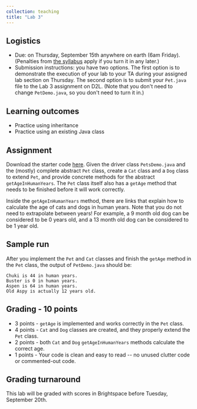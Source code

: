 ```yaml
---
collection: teaching
title: "Lab 3"
---
```


## Logistics
* Due: on Thursday, September 15th anywhere on earth (6am Friday). (Penalties from [the
	syllabus](https://lgw2.github.io/teaching/csci132-fall-2022/syllabus/)
	apply if you turn it in any later.)
* Submission instructions: you have two options. The first option is to
	demonstrate the execution of your lab to your TA during your assigned lab
	section on Thursday.
	The second option is to submit your `Pet.java` file to the Lab 3
	assignment on D2L. (Note that you don't need to change `PetDemo.java`, so
	you don't need to turn it in.)


## Learning outcomes
* Practice using inheritance
* Practice using an existing Java class

## Assignment

Download the starter code [here](https://lgw2.github.io/teaching/csci132-fall-2022/labs/lab3_starter.zip).
Given the driver class `PetsDemo.java` and the (mostly) complete abstract `Pet`
class, create a `Cat` class and a `Dog` class to extend `Pet`, and provide concrete
methods for the abstract `getAgeInHumanYears`. The `Pet` class itself also has a
`getAge` method that needs to be finished before it will work correctly.

Inside the `getAgeInHumanYears` method, there are links that explain how to
calculate the age of cats and dogs in human years. Note that you do not need to
extrapolate between years! For example, a 9 month old dog can be considered to
be 0 years old, and a 13 month old dog can be considered to be 1 year old.

## Sample run
After you implement the `Pet` and `Cat` classes and finish the `getAge` method
in the `Pet` class, the output of `PetDemo.java` should be:
```
Chuki is 44 in human years.
Buster is 0 in human years.
Aspen is 64 in human years.
Old Aspy is actually 12 years old.
```

## Grading - 10 points
* 3 points - `getAge` is implemented and works correctly in the `Pet` class.
* 4 points - `Cat` and `Dog` classes are created, and they properly extend the `Pet` class.
* 2 points - both `Cat` and `Dog` `getAgeInHumanYears` methods calculate the correct age.
* 1 points - Your code is clean and easy to read -- no unused clutter code or commented-out code.

## Grading turnaround
This lab will be graded with scores in Brightspace before Tuesday, September
20th.
